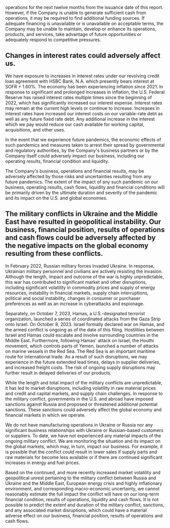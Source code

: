 operations for the next twelve months from the issuance date of this report. However, if the Company is unable to generate sufficient cash from operations, it may be required to find additional funding sources. If adequate financing is unavailable or is unavailable on acceptable terms, the Company may be unable to maintain, develop or enhance its operations, products, and services, take advantage of future opportunities or adequately respond to competitive pressures.

## Changes in interest rates could adversely affect us.

We have exposure to increases in interest rates under our revolving credit loan agreement with HSBC Bank, N.A. which presently bears interest at SOFR + 1.60%. The economy has been experiencing inflation since 2021. In response to significant and prolonged increases in inflation, the U.S. Federal Reserve has raised interest rates multiple times since the beginning of 2022, which has significantly increased our interest expense. Interest rates may remain at the current high levels or continue to increase. Increases in interest rates have increased our interest costs on our variable-rate debt as well as any future fixed rate debt. Any additional increase in the interest which we pay would reduce our cash available for working capital, acquisitions, and other uses.

In the event that we experience future pandemics, the economic effects of such pandemics and measures taken to arrest their spread by governmental and regulatory authorities, by the Company's business partners or by the Company itself could adversely impact our business, including our operating results, financial condition and liquidity.

The Company's business, operations and financial results, may be adversely affected by those risks and uncertainties resulting from any future pandemics. The extent of the impact of any such pandemic on our business, operating results, cash flows, liquidity and financial conditions will be primarily driven by the ultimate duration and severity of the pandemic and its impact on the U.S. and global economies.

## The military conflicts in Ukraine and the Middle East have resulted in geopolitical instability. Our business, financial position, results of operations and cash flows could be adversely affected by the negative impacts on the global economy resulting from these conflicts.

In February 2022, Russian military forces invaded Ukraine. In response, Ukrainian military personnel and civilians are actively resisting the invasion. Although the length, impact and outcome of the war is highly unpredictable, this war has contributed to significant market and other disruptions, including significant volatility in commodity prices and supply of energy resources, instability in financial markets, supply chain interruptions, political and social instability, changes in consumer or purchaser preferences as well as an increase in cyberattacks and espionage.

Separately, on October 7, 2023, Hamas, a U.S.-designated terrorist organization, launched a series of coordinated attacks from the Gaza Strip onto Israel. On October 8, 2023. Israel formally declared war on Hamas, and the armed conflict is ongoing as of the date of this filing. Hostilities between Israel and Hamas could escalate and involve surrounding countries in the Middle East. Furthermore, following Hamas' attack on Israel, the Houthi movement, which controls parts of Yemen, launched a number of attacks on marine vessels in the Red Sea. The Red Sea is an important maritime route for international trade. As a result of such disruptions, we may experience in the future extended lead times, delays in supplier deliveries, and increased freight costs. The risk of ongoing supply disruptions may further result in delayed deliveries of our products.

While the length and total impact of the military conflicts are unpredictable, it has led to market disruptions, including volatility in raw material prices and credit and capital markets, and supply chain challenges. In response to the military conflict, governments in the U.S. and abroad have imposed sanctions against Russia and proposed or threatened additional potential sanctions. These sanctions could adversely affect the global economy and financial markets in which we operate.

We do not have manufacturing operations in Ukraine or Russia nor any significant business relationships with Ukraine or Russian-based customers or suppliers. To date, we have not experienced any material impacts of the ongoing military conflict. We are monitoring the situation and its impact on the global markets, which may, in turn, impact our business. For example, it is possible that the conflict could result in lower sales if supply parts and raw materials for become less available or if there are continued significant increases in energy and fuel prices.

Based on the continued, and more recently increased market volatility and geopolitical unrest pertaining to the military conflict between Russia and Ukraine and the Middle East, European energy crisis and highly inflationary environment, and corresponding macro-economic uncertainty, we cannot reasonably estimate the full impact the conflict will have on our long-term financial condition, results of operations, liquidity and cash flows. It is not possible to predict the extent and duration of the military conflict, sanctions, and any associated market disruptions, which could have a material adverse effect on our business, financial position, results of operations and cash flows.